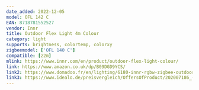 ```yaml
---
date_added: 2022-12-05
model: OFL 142 C
EAN: 8718781552527
vendor: Innr
title: Outdoor Flex Light 4m Colour 
category: light
supports: brightness, colortemp, colorxy
zigbeemodel: ['OFL 140 C']
compatible: [z2m]
mlink: https://www.innr.com/en/product/outdoor-flex-light-colour/
link: https://www.amazon.co.uk/dp/B09DGD9YCS/
link2: https://www.domadoo.fr/en/lighting/6180-innr-rgbw-zigbee-outdoor-flexible-tape-4m-8718781553586.html
link3: https://www.idealo.de/preisvergleich/OffersOfProduct/202007186_-smart-outdoor-flex-light-color-4m-ofl-142-c-innr.html
---
```

